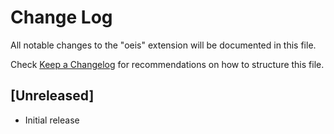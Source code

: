 # Change Log

All notable changes to the "oeis" extension will be documented in this file.

Check [Keep a Changelog](http://keepachangelog.com/) for recommendations on how to structure this file.

## [Unreleased]

- Initial release